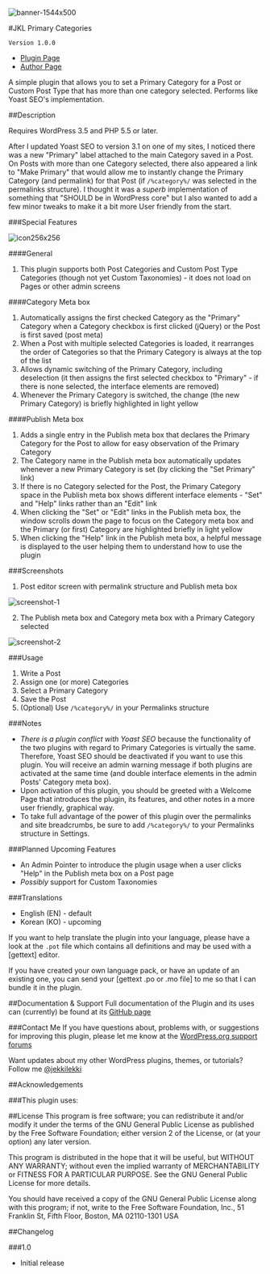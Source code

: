 ![banner-1544x500](https://cloud.githubusercontent.com/assets/6644259/18836652/ee31ee80-843b-11e6-8d29-a5a5871ec79e.jpg)

#JKL Primary Categories

`Version 1.0.0`

* [Plugin Page](https://github.com/jekkilekki/plugin-jkl-primary-categories)
* [Author Page](http://www.aaronsnowberger.com/)

A simple plugin that allows you to set a Primary Category for a Post or Custom Post 
Type that has more than one category selected. Performs like Yoast SEO's implementation.

##Description

Requires WordPress 3.5 and PHP 5.5 or later.

After I updated Yoast SEO to version 3.1 on one of my sites, I noticed there was a 
new "Primary" label attached to the main Category saved in a Post. On Posts with 
more than one Category selected, there also appeared a link to "Make Primary" that 
would allow me to instantly change the Primary Category (and permalink) for that Post
(if `/%category%/` was selected in the permalinks structure). I thought it was a 
_superb_ implementation of something that "SHOULD be in WordPress core" but I also 
wanted to add a few minor tweaks to make it a bit more User friendly from the start.

###Special Features 

![icon256x256](https://cloud.githubusercontent.com/assets/6644259/18836661/f61ff164-843b-11e6-93ba-650179270675.png)

####General

1. This plugin supports both Post Categories and Custom Post Type Categories (though 
not yet Custom Taxonomies) - it does not load on Pages or other admin screens

####Category Meta box

1. Automatically assigns the first checked Category as the "Primary" Category 
when a Category checkbox is first clicked (jQuery) or the Post is first saved (post meta)
2. When a Post with multiple selected Categories is loaded, it rearranges the order
of Categories so that the Primary Category is always at the top of the list
3. Allows dynamic switching of the Primary Category, including deselection (it then assigns 
the first selected checkbox to "Primary" - if there is none selected, the interface
elements are removed)
4. Whenever the Primary Category is switched, the change (the new Primary Category) 
is briefly highlighted in light yellow

####Publish Meta box

1. Adds a single entry in the Publish meta box that declares the Primary Category 
for the Post to allow for easy observation of the Primary Category
2. The Category name in the Publish meta box automatically updates whenever a new 
Primary Category is set (by clicking the "Set Primary" link)
3. If there is no Category selected for the Post, the Primary Category space in the 
Publish meta box shows different interface elements - "Set" and "Help" links rather
than an "Edit" link
4. When clicking the "Set" or "Edit" links in the Publish meta box, the window 
scrolls down the page to focus on the Category meta box and the Primary (or first) 
Category are highlighted briefly in light yellow
5. When clicking the "Help" link in the Publish meta box, a helpful message is 
displayed to the user helping them to understand how to use the plugin

###Screenshots

1. Post editor screen with permalink structure and Publish meta box

![screenshot-1](https://cloud.githubusercontent.com/assets/6644259/18836673/fc17f5a8-843b-11e6-89ea-2822f9e9b33a.png)

2. The Publish meta box and Category meta box with a Primary Category selected

![screenshot-2](https://cloud.githubusercontent.com/assets/6644259/18836684/033f859e-843c-11e6-8346-a9d1f5357ec6.png)

###Usage 
1. Write a Post
2. Assign one (or more) Categories
3. Select a Primary Category
4. Save the Post
5. (Optional) Use `/%category%/` in your Permalinks structure

###Notes
* _There is a plugin conflict with Yoast SEO_ because the functionality of the two 
plugins with regard to Primary Categories is virtually the same. Therefore, Yoast SEO 
should be deactivated if you want to use this plugin. You will receive an admin 
warning message if both plugins are activated at the same time (and double interface 
elements in the admin Posts' Category meta box).
* Upon activation of this plugin, you should be greeted with a Welcome Page that 
introduces the plugin, its features, and other notes in a more user friendly, graphical way.
* To take full advantage of the power of this plugin over the permalinks and site 
breadcrumbs, be sure to add `/%category%/` to your Permalinks structure in Settings.

###Planned Upcoming Features 
* An Admin Pointer to introduce the plugin usage when a user clicks "Help" in the 
Publish meta box on a Post page
* _Possibly_ support for Custom Taxonomies

###Translations 
* English (EN) - default
* Korean (KO) - upcoming

If you want to help translate the plugin into your language, please have a look 
at the `.pot` file which contains all definitions and may be used with a [gettext] 
editor.

If you have created your own language pack, or have an update of an existing one, 
you can send your [gettext .po or .mo file] to me so that I can bundle it in the
plugin.

##Documentation & Support
Full documentation of the Plugin and its uses can (currently) be found at its 
[GitHub page](https://github.com/jekkilekki/plugin-jkl-primary-categories) 

###Contact Me
If you have questions about, problems with, or suggestions for improving this 
plugin, please let me know at the [WordPress.org support forums](http://wordpress.org/support/plugin/jkl-timezones)

Want updates about my other WordPress plugins, themes, or tutorials? Follow me 
[@jekkilekki](http://twitter.com/jekkilekki)

##Acknowledgements 

###This plugin uses:


##License
This program is free software; you can redistribute it and/or modify it under the terms 
of the GNU General Public License as published by the Free Software Foundation; either 
version 2 of the License, or (at your option) any later version.

This program is distributed in the hope that it will be useful, but WITHOUT ANY 
WARRANTY; without even the implied warranty of MERCHANTABILITY or FITNESS FOR A 
PARTICULAR PURPOSE. See the GNU General Public License for more details.

You should have received a copy of the GNU General Public License along with this 
program; if not, write to the Free Software Foundation, Inc., 51 Franklin St, Fifth 
Floor, Boston, MA 02110-1301 USA

##Changelog

###1.0
* Initial release
